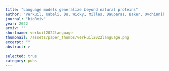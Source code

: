 ```yaml
---
title: "Language models generalize beyond natural proteins"
author: "Verkuil, Kabeli, Du, Wicky, Milles, Dauparas, Baker, Ovchinnikov, Sercu, Rives"
journal: "bioRxiv"
year: 2022
arxiv: ""
shortname: verkuil2022language
thumbnail: /assets/paper_thumbs/verkuil2022language.png
excerpt: ""
abstract: >
    
selected: true
category: pubs
---
```

